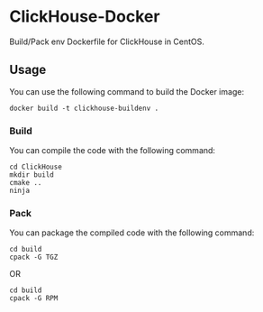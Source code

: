 # ClickHouse-Docker

Build/Pack env Dockerfile for ClickHouse in CentOS. 

## Usage

You can use the following command to build the Docker image:

```
docker build -t clickhouse-buildenv .
```

### Build

You can compile the code with the following command:

```
cd ClickHouse
mkdir build
cmake ..
ninja
```

### Pack

You can package the compiled code with the following command:

```
cd build
cpack -G TGZ
```

OR

```
cd build
cpack -G RPM
```
